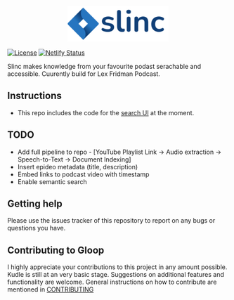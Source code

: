 <!-- ![image info](utils/images/slinc_logo.png) -->
<p align="center">
  <img src="utils/images/slinc_logo.png" width=230/>
</p>

[![License](https://img.shields.io/badge/License-Apache%202.0-blue.svg)](https://github.com/miranthajayatilake/kudle/blob/main/LICENSE)
[![Netlify Status](https://api.netlify.com/api/v1/badges/fdad0b68-a63a-4161-8fff-088bbaed4111/deploy-status)](https://app.netlify.com/sites/slinc/deploys)


Slinc makes knowledge from your favourite podast serachable and accessible. Cuurently build for Lex Fridman Podcast.  

## Instructions

- This repo includes the code for the [search UI](slinc-ui) at the moment.

## TODO

- Add full pipeline to repo - [YouTube Playlist Link -> Audio extraction -> Speech-to-Text -> Document Indexing] 
- Insert epideo metadata (title, description) 
- Embed links to podcast video with timestamp
- Enable semantic search

## Getting help

Please use the issues tracker of this repository to report on any bugs or questions you have.

## Contributing to Gloop

I highly appreciate your contributions to this project in any amount possible. Kudle is still at an very basic stage. Suggestions on additional features and functionality are welcome. General instructions on how to contribute are mentioned in [CONTRIBUTING](CONTRIBUTING.md)